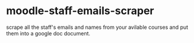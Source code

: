 # moodle-staff-emails-scraper

scrape all the staff's emails and names from your avilable courses and put them into a google doc document.

